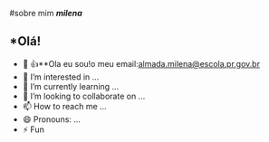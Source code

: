 #sobre mim ***milena***
## *Olá!
- 👋 :+1:**Ola eu sou!o meu email:almada.milena@escola.pr.gov.br
- 👀 I’m interested in ...
- 🌱 I’m currently learning ...
- 💞️ I’m looking to collaborate on ...
- 📫 How to reach me ...
- 😄 Pronouns: ...
- ⚡ Fun

<!---
moreninha-milena/moreninha-milena is a ✨ special ✨ repository because its `README.md` (this file) appears on your GitHub profile.
You can click the Preview link to take a look at your changes.
--->
